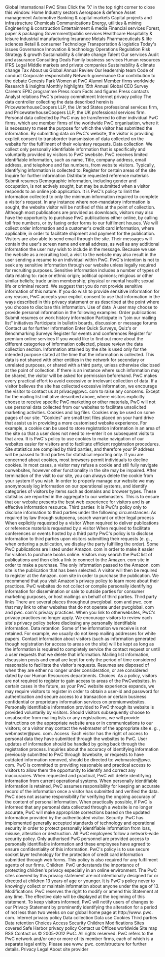 Global International PwC Sites Click the 'X' in the top right corner to close this window. Home Industry sectors Aerospace & defence Asset management Automotive Banking & capital markets Capital projects and infrastructure Chemicals Communications Energy, utilities & mining Engineering & construction Entertainment & media Financial services Forest, paper & packaging Government/public services Healthcare Hospitality & leisure Industrial manufacturing Insurance Metals Pharmaceuticals & life sciences Retail & consumer Technology Transportation & logistics Today's issues Governance Innovation & technology Operations Regulation Risk Strategy & growth Sustainability & climate change Talent Our services Audit and assurance Consulting Deals Family business services Human resources IFRS Legal Middle markets and private companies Sustainability & climate change Tax About us Global Annual Review Our leadership team Code of conduct Corporate responsibility Network governance Our contribution to the debate Genesis Park Women at PwC Alumni Member firms worldwide Research & insights Monthly highlights 15th Annual Global CEO Survey Careers EPIC programme Press room Facts and figures Press contacts Analyst relations PwC's privacy commitment Internet privacy policy The data controller collecting the data described herein is PricewaterhouseCoopers LLP, the United States professional services firm, and PricewaterhouseCoopers LLP, the UK professional services firm. Personal data collected by PwC may be transferred to other individual PwC firms, which are member firms of the worldwide PwC organisation, where it is necessary to meet the purpose for which the visitor has submitted the information. By submitting data on PwC's website, the visitor is providing explicit consent to transborder transmission of data collected on the website for the fulfilment of their voluntary requests. Data collection  We collect only personally identifiable information that is specifically and voluntarily provided by visitors to PwC'swebsite. PwC receives limited identifiable information, such as name, Title, company address, email address, and telephone and fax numbers, from website visitors. Typically, identifying information is collected to: Register for certain areas of the site Inquire for further information Distribute requested reference materials Submit resumes Demographic information, including gender and occupation, is not actively sought, but may be submitted when a visitor responds to an online job application. It is PwC's policy to limit the information collected to only the minimum information required to complete a visitor's request. In any instance where non-mandatory information is sought, the website visitor will be notified of this at the point of collection. Although most publications are provided as downloads, visitors may also have the opportunity to purchase PwC publications either online, by calling toll free numbers, or by faxing order forms to our fulfilment houses. We will collect order information and a customer's credit card information, where applicable, in order to facilitate shipment and payment for the publication. Visitors are also able to send email through the site. Their messages will contain the user's screen name and email address, as well as any additional information the user may wish to include in the message. Because we use the website as a recruiting tool, a visit to the website may also result in the user sending a resume to an individual within PwC. PwC's intention is not to seek any sensitive information through our website unless legally required for recruiting purposes. Sensitive information includes a number of types of data relating to: race or ethnic origin; political opinions; religious or other similar beliefs; trade union membership; physical or mental health; sexual life or criminal record. We suggest that you do not provide sensitive information of this nature. If you do wish to provide sensitive information for any reason, PwC accepts your explicit consent to use that information in the ways described in this privacy statement or as described at the point where you choose to disclose this information. Use of data  A user may choose to provide personal information in the following examples: Order publications Submit resumes or work history information Participate in "join our mailing list" initiatives Participate in bulletin boards, discussion or message forums Contact us for further information Enter Quick Surveys, Quiz's or Benchmarking Surveys Register for events and conferences Register for premium online services If you would like to find out more about the different categories of information collected, please review the data collection section. Information attained by the site is used only for the intended purpose stated at the time that the information is collected. This data is not shared with other entities in the network for secondary or unrelated purposes, or shared with a third party, unless otherwise disclosed at the point of collection. If there is an instance where such information may be shared, the visitor will be asked for permission beforehand. PwC makes every practical effort to avoid excessive or irrelevant collection of data. If a visitor believes the site has collected excessive information, we encourage the visitor to contact us at privacy@pwc. com to raise any concerns. Except for the mailing list initiative described above, where visitors explicitly choose to receive specific PwC marketing or other materials, PwC will not use personal data collected from our websites to facilitate unsolicited marketing activities. Cookies and log files  Cookies may be used on some pages of our site. "Cookies" are small text files placed on your hard drive that assist us in providing a more customised website experience. For example, a cookie can be used to store registration information in an area of the site so that a user does not need to re-enter it on subsequent visits to that area. It is PwC's policy to use cookies to make navigation of our websites easier for visitors and to facilitate efficient registration procedures. Site statistics are compiled by third parties, and therefore your IP address will be passed to third parties for statistical reporting only. If you are concerned about cookies, most browsers permit individuals to decline cookies. In most cases, a visitor may refuse a cookie and still fully navigate ourwebsites, however other functionality in the site may be impaired. After termination of the visit to our site, you can always delete the cookie from your system if you wish. In order to properly manage our website we may anonymously log information on our operational systems, and identify categories of visitors by items such as domains and browser types. These statistics are reported in the aggregate to our webmasters. This is to ensure that our website presents the best web experience for visitors and is an effective information resource. Third parties  It is PwC's policy only to disclose information to third parties under the following circumstances: As required by law through subpoena, search warrant or other legal process When explicitly requested by a visitor When required to deliver publications or reference materials requested by a visitor When required to facilitate conferences or events hosted by a third party PwC's policy is to disclose information to third parties upon visitors submitting their requests (e. g. , when ordering a publication, we display the party fulfilling the order). Some PwC publications are listed under Amazon. com in order to make it easier for visitors to purchase books online. Visitors may search the PwC list of publications and then click a link to connect to the Amazon. com site in order to make a purchase. The only information passed to the Amazon. com site is the publication that has been selected. A visitor will then be required to register at the Amazon. com site in order to purchase the publication. We recommend that you visit Amazon's privacy policy to learn more about their practices. PwC websites do not collect or compile personally identifying information for dissemination or sale to outside parties for consumer marketing purposes, or host mailings on behalf of third parties. Third party links There are several places throughout pwcglobal. com and pwc. com that may link to other websites that do not operate under pwcglobal. com and pwc. com's privacy practices. When you link to otherwebsites, PwC's privacy practices no longer apply. We encourage visitors to review each site's privacy policy before disclosing any personally identifiable information. Data retention  Some of the information we receive is not retained. For example, we usually do not keep mailing addresses for white papers. Contact information about visitors (such as information generated though registration for access to areas on the site) will be kept as long as the information is required to completely service the contact request or until a user requests that we delete that information. Mailing list information, discussion posts and email are kept for only the period of time considered reasonable to facilitate the visitor's requests. Resumes are disposed of when they are either no longer under consideration, or are considered dated by our Human Resources departments. Choices  As a policy, visitors are not required to register to gain access to areas of the PwCwebsites. In certain cases in the future, as your PwC website experience expands, we may require visitors to register in order to obtain a user-id and password for authentication and secure access to a transaction or certain business confidential or proprietary information services on premiumwebsites. Personally identifiable information provided to PwC through its website is provided voluntarily by visitors. Should visitors subsequently choose to unsubscribe from mailing lists or any registrations, we will provide instructions on the appropriate website area or in communications to our visitors; or a visitor may contact the webmaster of the appropriate site e. g. , webmaster@pwc. com. Access  Each visitor has the right of access to personal data they have submitted through the websites to PwC. User updates of information should be handled by going back through the registration process. Inquiries about the accuracy of identifying information previously submitted to PwC through itswebsite, or requests to have outdated information removed, should be directed to: webmaster@pwc. com. PwC is committed to providing reasonable and practical access to visitors to allow them the opportunity to identify and correct any inaccuracies. When requested and practical, PwC will delete identifying information from current operational systems. When personally identifiable information is retained, PwC assumes responsibility for keeping an accurate record of the information once a visitor has submitted and verified the data. PwC does not assume responsibility for verifying the ongoing accuracy of the content of personal information. When practically possible, if PwC is informed that any personal data collected through a website is no longer accurate, PwC will make appropriate corrections based on the updated information provided by the authenticated visitor. Security  PwC has implemented generally accepted standards of technology and operational security in order to protect personally identifiable information from loss, misuse, alteration or destruction. All PwC employees follow a network-wide security policy. Only authorised PwC personnel are provided access to personally identifiable information and these employees have agreed to ensure confidentiality of this information. PwC's policy is to use secure socket layer technology for the protection of credit card information submitted through web forms. This policy is also required for any fulfilment agents of our firms. Children  PwC understands the importance of protecting children's privacy especially in an online environment. The PwC sites covered by this privacy statement are not intentionally designed for or directed at children 13 years of age or younger. It is PwC's policy never to knowingly collect or maintain information about anyone under the age of 13. Modifications  PwC reserves the right to modify or amend this Statement at any time. The effective date will be displayed at the beginning of this statement. To keep visitors informed, PwC will notify users of changes to our Privacy Statement by prominently identifying the alteration for a period of not less than two weeks on our global home page at http://www. pwc. com. Internet privacy policy Data collection Data use Cookies Third parties Data retention Choices Access Security Children Modifications Sites covered Safe Harbor privacy policy Contact us Offices worldwide Site map RSS Contact us © 2005-2012 PwC. All rights reserved. PwC refers to the PwC network and/or one or more of its member firms, each of which is a separate legal entity. Please see www. pwc. com/structure for further details. Privacy Legal About site provider